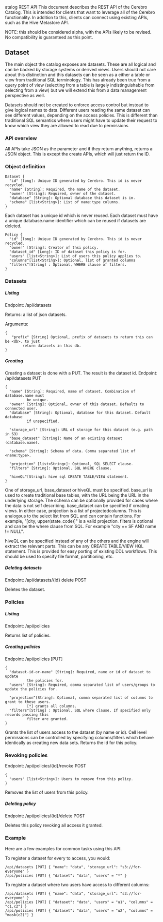 atalog REST API
This document describes the REST API of the Cerebro Catalog. This is intended for
clients that want to leverage all of the Cerebro functionality. In addition to this,
clients can connect using existing APIs, such as the Hive Metastore API.

NOTE: this should be considered alpha, with the APIs likely to be revised. No compatibility
is guaranteed as this point.

## Dataset

The main object the catalog exposes are datasets. These are all logical and can be
backed by storage systems or derived views. Users should not care about this distinction
and this datasets can be seen as a either a table or view from traditional SQL terminology.
This has already been true from a query point of view (selecting from a table is largely
indistinguishable from selecting from a view) but we will extend this from a data
management perspective as well.

Datasets should not be created to enforce access control but instead to give logical names
to data. Different users reading the same dataset can see different values, depending on
the access policies. This is different than traditional SQL semantics where users might
have to update their request to know which view they are allowed to read due to
permissions.

### API overview
All APIs take JSON as the parameter and if they return anything, returns a JSON object.
This is except the create APIs, which will just return the ID.

### Object definition
```
Dataset {
  "id" [long]: Unique ID generated by Cerebro. This id is never recycled.
  "name" [String]: Required, the name of the dataset.
  "owner" [String]: Required, owner of the dataset.
  "database" [String]: Optional database this dataset is in.
  "schema" [list<String>]: List of name:type columns.
}
```
Each dataset has a unique id which is never reused. Each dataset must have a unique
database.name identifier which can be reused if datasets are deleted.

```
Policy {
  "id" [long]: Unique ID generated by Cerebro. This id is never recycled.
  "owner" [String]: Creator of thsi policy.
  "dataset_id" [Long]: ID of dataset this policy is for.
  "users" [list<String>]: List of users this policy applies to.
  "columns"[list<String>]: Optional, list of granted columns
  "filters"[String] : Optional, WHERE clause of filters.
}
```

### Datasets

##### Listing
Endpoint: /api/datasets

Returns: a list of json datasets.

Arguments:
```
{
   "prefix" [String] Optional, prefix of datasets to return this can be <db>. to just
        return datasets in this db.
}
```

##### Creating
Creating a dataset is done with a PUT. The result is the dataset id.
Endpoint: /api/datasets PUT
```
{
  "name" [String]: Required, name of dataset. Combination of database.name must
          be unique.
  "owner" [String]: Optional, owner of this dataset. Defaults to connected user.
  "database" [String]: Optional, database for this dataset. Default database
          if unspecified.

  "storage_url" [String]: URL of storage for this dataset (e.g. path in S3)
  "base_dataset" [String]: Name of an existing dataset (database.name).

  "schema" [String]: Schema of data. Comma separated list of <name:type>.

  "projection" [list<String>]: Optional, SQL SELECT clause.
  "filters" [String]: Optional, SQL WHERE clause.

  "hiveQL"[String]: hive sql CREATE TABLE/VIEW statement.
}
```

One of storage_url, base_dataset or hiveQL must be specified. base_url is used to create
traditional base tables, with the URL being the URL in the underlying storage. The
schema can be optionally provided for cases where the data is not self describing.
base_dataset can be specified if creating views. In either case, projection is a list
of projectedcolumns. This is analogous to the select list from SQL and can contain
functions. For example, "[city, upper(state_code)]" is a valid projection. filters is
optional and can be the where clause from SQL. For example "city == SF AND name != NULL".

hiveQL can be specified instead of any of the others and the engine will extract
the relevant parts. This can be any CREATE TABLE/VIEW HQL statement. This is provided
for easy porting of existing DDL workflows. This should be used to specify file format,
partitioning, etc.

##### Deleting datasets
Endpoint: /api/datasets/{id} delete POST

Deletes the dataset.


### Policies

##### Listing
Endpoint: /api/policies

Returns list of policies.

##### Creating policies
Endpoint: /api/policies [PUT]
```
{
  "dataset-id-or-name" [String]: Required, name or id of dataset to update
          the policies for.
  "users" [String]: Required, comma separated list of users/groups to update the policies for.

  "projection"[String]: Optional, comma separated list of columns to grant to these users.
          [*] grants all columns.
  "filters"[String] : Optional, SQL where clause. If specified only records passing this
          filter are granted.
}
```
Grants the list of users access to the dataset (by name or id). Cell level permissions
can be controlled by specifying columns/filters which behave identically as creating
new data sets. Returns the id for this policy.

### Revoking policies
Endpoint: /api/policies/{id}/revoke POST
```
{
  "users" [list<String>]: Users to remove from this policy.
}
```
Removes the list of users from this policy.

##### Deleting policy
Endpoint: /api/policies/{id}/delete POST

Deletes this policy revoking all access it granted.

### Example
Here are a few examples for common tasks using this API.

To register a dataset for every to access, you would:
```
/api/datasets [PUT] { "name": "data", "storage_url": "s3://for-everyone" }
/api/policies [PUT] { "dataset": "data", "users" = "*" }
```

To register a dataset where two users have access to different columns:
```
/api/datasets [PUT] { "name": "data", "storage_url": "s3://for-everyone" }
/api/policies [PUT] { "dataset": "data", "users" = "u1", "columns" = "c1,c2"] }
/api/policies [PUT] { "dataset": "data", "users" = "u2", "columns" = "mask(c2)"] }
```

